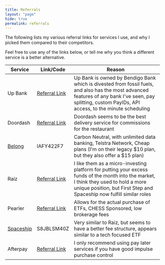 ```yaml
---
title: Referrals
layout: "page"
hide: true
permalink: referrals
---
```


The following lists my various referral links for services I use, and why I picked them compared to their competitors.

Feel free to use any of the links below, or tell me why you think a different service is a better alternative.

|Service|Link/Code|Reason|
|-| --- | ----- |
|Up Bank|[Referral Link](https://hook.me.up/nick)|Up Bank is owned by Bendigo Bank which is divested from fossil fuels, and also has the most advanced features of any bank I've seen, pay splitting, custom PayIDs, API access, to the minute scheduling|
|Doordash|[Referral Link](https://drd.sh/BIiqxXJYh2uXTP0N)|Doordash seems to be the best delivery service for commissions for the restaurant|
|[Belong](https://www.belong.com.au)| IAFY422F7 | Carbon Neutral, with unlimited data banking, Telstra Network, Cheap plans (I'm on their legacy $10 plan, but they also offer a $15 plan)|
|Raiz|[Referral Link](https://app.raizinvest.com.au/invite/RZ2Z84)|I like them as a micro-investing platform for putting your excess funds of the month into the market, I think they used to hold a more unique position, but First Step and Spaceship now fulfill similar roles|
|Pearler|[Referral Link](https://pearler.com/invited/NICK50821)|Allows for the actual purchase of ETFs, CHESS Sponsored, low brokerage fees|
|[Spaceship](https://www.spaceship.com.au/)| S8JBLSM40Z | Very similar to Raiz, but seems to have a better fee structure, appears similar to a tech focused ETF |
|Afterpay|[Referral Link](https://fbuy.io/ap-anz/nickwolf)|I only recommend using pay later services if you have good impulse purchase control|
